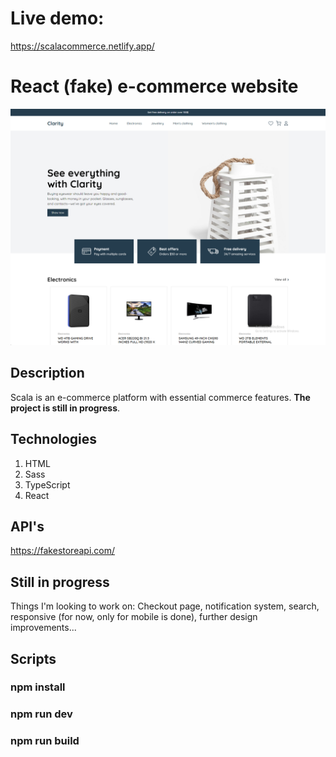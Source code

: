 # Live demo: 
https://scalacommerce.netlify.app/

# React (fake) e-commerce website 
![Thumbnail](https://github.com/rakic997/scala/blob/main/preview.png)

## Description
Scala is an e-commerce platform with essential commerce features. **The project is still in progress**.

## Technologies
1. HTML
2. Sass
3. TypeScript
4. React

## API's
https://fakestoreapi.com/

## Still in progress
Things I'm looking to work on: Checkout page, notification system, search, responsive (for now, only for mobile is done), further design improvements...

## Scripts

### npm install

### npm run dev

### npm run build



